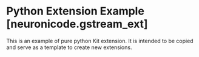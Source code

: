 # Python Extension Example [neuronicode.gstream_ext]

This is an example of pure python Kit extension. It is intended to be copied and serve as a template to create new extensions.

